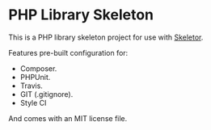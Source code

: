 PHP Library Skeleton
====================

This is a PHP library skeleton project for use with [Skeletor](https://dantleech.github.io/skeletor).

Features pre-built configuration for:

- Composer.
- PHPUnit.
- Travis.
- GIT (.gitignore).
- Style CI

And comes with an MIT license file.
